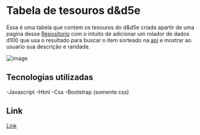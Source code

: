 # Tabela de tesouros d&d5e
  Essa é uma tabela que contem os tesouros do d&d5e criada apartir de uma pagina desse [Repositorio](https://github.com/DungeonMasterTools/DungeonMasterTools.github.io) com o intuito de adicionar um rolador de dados d100 que usa o resultado para buscar o item sorteado na [api](https://api.open5e.com/) e mostrar ao usuario sua descrição e raridade.

![image](dndGif.gif)


## Tecnologias utilizadas
 -Javascript
 -Html
 -Css
 -Bootstrap (somente css)


## Link
[Link](https://davisralves.github.io/tabelaTesouros/App)
